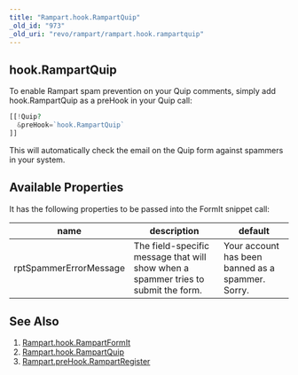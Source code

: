 ```yaml
---
title: "Rampart.hook.RampartQuip"
_old_id: "973"
_old_uri: "revo/rampart/rampart.hook.rampartquip"
---
```


## hook.RampartQuip

To enable Rampart spam prevention on your Quip comments, simply add hook.RampartQuip as a preHook in your Quip call:

``` php
[[!Quip?
  &preHook=`hook.RampartQuip`
]]
```

This will automatically check the email on the Quip form against spammers in your system.

## Available Properties

It has the following properties to be passed into the FormIt snippet call:

| name                   | description                                                                        | default                                           |
| ---------------------- | ---------------------------------------------------------------------------------- | ------------------------------------------------- |
| rptSpammerErrorMessage | The field-specific message that will show when a spammer tries to submit the form. | Your account has been banned as a spammer. Sorry. |

## See Also

1. [Rampart.hook.RampartFormIt](/extras/rampart/rampart.hook.rampartformit)
2. [Rampart.hook.RampartQuip](/extras/rampart/rampart.hook.rampartquip)
3. [Rampart.preHook.RampartRegister](/extras/rampart/rampart.prehook.rampartregister)